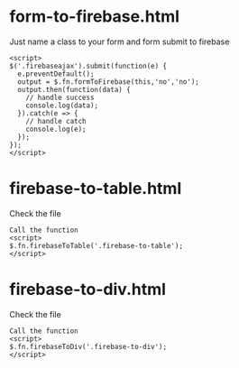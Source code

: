 # form-to-firebase.html
Just name a class to your form and form submit to firebase
```
<script>
$('.firebaseajax').submit(function(e) {
  e.preventDefault();
  output = $.fn.formToFirebase(this,'no','no');
  output.then(function(data) {
    // handle success
    console.log(data);
  }).catch(e => {
    // handle catch
    console.log(e);
  });
});
</script>
```

# firebase-to-table.html
Check the file
```
Call the function
<script>
$.fn.firebaseToTable('.firebase-to-table');
</script>
```

# firebase-to-div.html
Check the file
```
Call the function
<script>
$.fn.firebaseToDiv('.firebase-to-div');
</script>
```